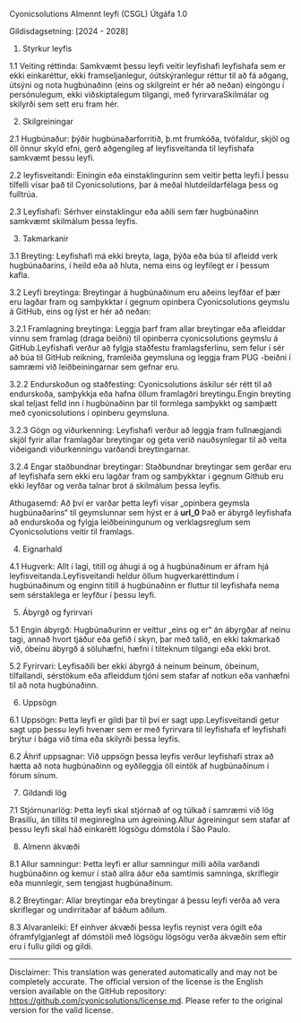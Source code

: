 Cyonicsolutions Almennt leyfi (CSGL)
Útgáfa 1.0

Gildisdagsetning: [2024 - 2028]

1. Styrkur leyfis

1.1 Veiting réttinda: Samkvæmt þessu leyfi veitir leyfishafi leyfishafa sem er ekki einkaréttur, ekki framseljanlegur, óútskýranlegur réttur til að fá aðgang, útsýni og nota hugbúnaðinn (eins og skilgreint er hér að neðan) eingöngu í persónulegum, ekki viðskiptalegum tilgangi, með fyrirvaraSkilmálar og skilyrði sem sett eru fram hér.

2. Skilgreiningar

2.1 Hugbúnaður: þýðir hugbúnaðarforritið, þ.mt frumkóða, tvöfaldur, skjöl og öll önnur skyld efni, gerð aðgengileg af leyfisveitanda til leyfishafa samkvæmt þessu leyfi.

2.2 leyfisveitandi: Einingin eða einstaklingurinn sem veitir þetta leyfi.Í þessu tilfelli vísar það til Cyonicsolutions, þar á meðal hlutdeildarfélaga þess og fulltrúa.

2.3 Leyfishafi: Sérhver einstaklingur eða aðili sem fær hugbúnaðinn samkvæmt skilmálum þessa leyfis.

3. Takmarkanir

3.1 Breyting: Leyfishafi má ekki breyta, laga, þýða eða búa til afleidd verk hugbúnaðarins, í heild eða að hluta, nema eins og leyfilegt er í þessum kafla.

3.2 Leyfi breytinga: Breytingar á hugbúnaðinum eru aðeins leyfðar ef þær eru lagðar fram og samþykktar í gegnum opinbera Cyonicsolutions geymslu á GitHub, eins og lýst er hér að neðan:

3.2.1 Framlagning breytinga: Leggja þarf fram allar breytingar eða afleiddar vinnu sem framlag (draga beiðni) til opinberra cyonicsolutions geymslu á GitHub.Leyfishafi verður að fylgja staðfestu framlagsferlinu, sem felur í sér að búa til GitHub reikning, framleiða geymsluna og leggja fram PUG -beiðni í samræmi við leiðbeiningarnar sem gefnar eru.

3.2.2 Endurskoðun og staðfesting: Cyonicsolutions áskilur sér rétt til að endurskoða, samþykkja eða hafna öllum framlagðri breytingu.Engin breyting skal teljast felld inn í hugbúnaðinn þar til formlega samþykkt og samþætt með cyonicsolutions í opinberu geymsluna.

3.2.3 Gögn og viðurkenning: Leyfishafi verður að leggja fram fullnægjandi skjöl fyrir allar framlagðar breytingar og geta verið nauðsynlegar til að veita viðeigandi viðurkenningu varðandi breytingarnar.

3.2.4 Engar staðbundnar breytingar: Staðbundnar breytingar sem gerðar eru af leyfishafa sem ekki eru lagðar fram og samþykktar í gegnum Github eru ekki leyfðar og verða talnar brot á skilmálum þessa leyfis.

Athugasemd: Að því er varðar þetta leyfi vísar „opinbera geymsla hugbúnaðarins“ til geymslunnar sem hýst er á __url_0__ Það er ábyrgð leyfishafa að endurskoða og fylgja leiðbeiningunum og verklagsreglum sem Cyonicsolutions veitir til framlags.

4. Eignarhald

4.1 Hugverk: Allt í lagi, titill og áhugi á og á hugbúnaðinum er áfram hjá leyfisveitanda.Leyfisveitandi heldur öllum hugverkaréttindum í hugbúnaðinum og enginn titill á hugbúnaðinn er fluttur til leyfishafa nema sem sérstaklega er leyfður í þessu leyfi.

5. Ábyrgð og fyrirvari

5.1 Engin ábyrgð: Hugbúnaðurinn er veittur „eins og er“ án ábyrgðar af neinu tagi, annað hvort tjáður eða gefið í skyn, þar með talið, en ekki takmarkað við, óbeinu ábyrgð á söluhæfni, hæfni í tilteknum tilgangi eða ekki brot.

5.2 Fyrirvari: Leyfisaðili ber ekki ábyrgð á neinum beinum, óbeinum, tilfallandi, sérstökum eða afleiddum tjóni sem stafar af notkun eða vanhæfni til að nota hugbúnaðinn.

6. Uppsögn

6.1 Uppsögn: Þetta leyfi er gildi þar til því er sagt upp.Leyfisveitandi getur sagt upp þessu leyfi hvenær sem er með fyrirvara til leyfishafa ef leyfishafi brýtur í bága við tíma eða skilyrði þessa leyfis.

6.2 Áhrif uppsagnar: Við uppsögn þessa leyfis verður leyfishafi strax að hætta að nota hugbúnaðinn og eyðileggja öll eintök af hugbúnaðinum í fórum sínum.

7. Gildandi lög

7.1 Stjórnunarlög: Þetta leyfi skal stjórnað af og túlkað í samræmi við lög Brasilíu, án tillits til meginreglna um ágreining.Allur ágreiningur sem stafar af þessu leyfi skal háð einkarétt lögsögu dómstóla í São Paulo.

8. Almenn ákvæði

8.1 Allur samningur: Þetta leyfi er allur samningur milli aðila varðandi hugbúnaðinn og kemur í stað allra áður eða samtímis samninga, skriflegir eða munnlegir, sem tengjast hugbúnaðinum.

8.2 Breytingar: Allar breytingar eða breytingar á þessu leyfi verða að vera skriflegar og undirritaðar af báðum aðilum.

8.3 Alvaranleiki: Ef einhver ákvæði þessa leyfis reynist vera ógilt eða óframfylgjanlegt af dómstóli með lögsögu lögsögu verða ákvæðin sem eftir eru í fullu gildi og gildi.

---
Disclaimer: This translation was generated automatically and may not be completely accurate. The official version of the license is the English version available on the GitHub repository: https://github.com/cyonicsolutions/license.md. Please refer to the original version for the valid license.